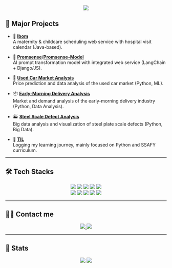<div align="center">
  <img src="https://capsule-render.vercel.app/api?type=waving&color=gradient&height=200&text=SEORIN's%20GITHUB&animation=fadeIn&fontColor=ffffff&fontSize=50" />
</div>

## 📌 Major Projects  

- 📱 [**Ibom**](https://github.com/Seorins/Ibom)  
  A maternity & childcare scheduling web service with hospital visit calendar (Java-based).  

- 🎯 [**Promsense**](https://github.com/Seorins/Promsense)/[**Promsense-Model**](https://github.com/Seorins/Promsense-model)<br>
  AI prompt transformation model with integrated web service (LangChain + Django/JS).  

- 🚗 [**Used Car Market Analysis**](https://github.com/Seorins/used-car-market-analysis)  
  Price prediction and data analysis of the used car market (Python, ML).  

- 📦 [**Early-Morning Delivery Analysis**](https://github.com/Seorins/early-delivery-market-analysis)  
  Market and demand analysis of the early-morning delivery industry (Python, Data Analysis).  

- 🏭 [**Steel Scale Defect Analysis**](https://github.com/Seorins/steel-scale-defect-analysis)  
  Big data analysis and visualization of steel plate scale defects (Python, Big Data).  

- 📘 [**TIL**](https://github.com/Seorins/TIL)  
  Logging my learning journey, mainly focused on Python and SSAFY curriculum.  

---

## 🛠️ Tech Stacks  

<div align="center">
  <img src="https://img.shields.io/badge/Java-007396?style=for-the-badge&logo=Java&logoColor=white">
  <img src="https://img.shields.io/badge/Python-3776AB?style=for-the-badge&logo=Python&logoColor=white">
  <img src="https://img.shields.io/badge/Javascript-F7DF1E?style=for-the-badge&logo=Javascript&logoColor=white">
  <img src="https://img.shields.io/badge/HTML5-E34F26?style=for-the-badge&logo=HTML5&logoColor=white">
  <img src="https://img.shields.io/badge/CSS3-1572B6?style=for-the-badge&logo=CSS3&logoColor=white">
  <br/>
  <img src="https://img.shields.io/badge/Spring-6DB33F?style=for-the-badge&logo=Spring&logoColor=white">
  <img src="https://img.shields.io/badge/Django-092E20?style=for-the-badge&logo=Django&logoColor=white">
  <img src="https://img.shields.io/badge/MySQL-4479A1?style=for-the-badge&logo=MySQL&logoColor=white">
  <img src="https://img.shields.io/badge/Tensorflow-FF6F00?style=for-the-badge&logo=Tensorflow&logoColor=white">
  <img src="https://img.shields.io/badge/Apache Tomcat-F8DC75?style=for-the-badge&logo=ApacheTomcat&logoColor=white">
</div>

---

## 🧑‍💻 Contact me  

<div align="center">
  <a href="https://blog.naver.com/seol1n_">
    <img src="https://img.shields.io/badge/Naver-03C75A?style=for-the-badge&logo=Naver&logoColor=white">
  </a>
  <a href="mailto:tjfls295@gmail.com">
    <img src="https://img.shields.io/badge/Gmail-EA4335?style=for-the-badge&logo=Gmail&logoColor=white">
  </a>
</div>  

---

## 🏅 Stats  

<div align="center">
  <img src="https://github-readme-stats.vercel.app/api?username=seorins&bg_color=180,1e223e,00000000&title_color=fffaff&text_color=fffaff"/>
  <img src="https://github-readme-stats.vercel.app/api/top-langs/?username=seorins&layout=compact&bg_color=180,1e223e,00000000&title_color=fffaff&text_color=fffaff"/>
</div>
